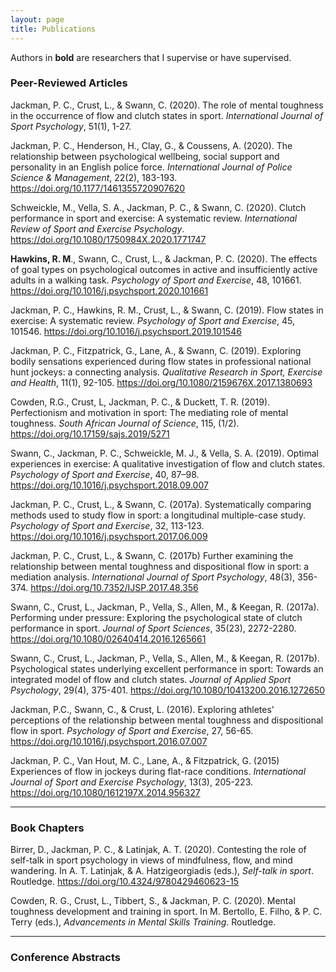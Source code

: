 ```yaml
---
layout: page
title: Publications
---
```


Authors in **bold** are researchers that I supervise or have supervised.

### Peer-Reviewed Articles 
Jackman, P. C., Crust, L., & Swann, C. (2020). The role of mental toughness in the occurrence of flow and clutch states in sport. *International Journal of Sport Psychology*, 51(1), 1-27.

Jackman, P. C., Henderson, H., Clay, G., & Coussens, A. (2020). The relationship between psychological wellbeing, social support and personality in an English police force. *International Journal of Police Science & Management*, 22(2), 183-193. https://doi.org/10.1177/1461355720907620

Schweickle, M., Vella, S. A., Jackman, P. C., & Swann, C. (2020). Clutch performance in sport and exercise: A systematic review. *International Review of Sport and Exercise Psychology*. https://doi.org/10.1080/1750984X.2020.1771747

**Hawkins, R. M**., Swann, C., Crust, L., & Jackman, P. C. (2020). The effects of goal types on psychological outcomes in active and insufficiently active adults in a walking task. *Psychology of Sport and Exercise*, 48, 101661. https://doi.org/10.1016/j.psychsport.2020.101661

Jackman, P. C., Hawkins, R. M., Crust, L., & Swann, C. (2019). Flow states in exercise: A systematic review. *Psychology of Sport and Exercise*, 45, 101546. https://doi.org/10.1016/j.psychsport.2019.101546

Jackman, P. C., Fitzpatrick, G., Lane, A., & Swann, C. (2019). Exploring bodily sensations experienced during flow states in professional national hunt jockeys: a connecting analysis. *Qualitative Research in Sport, Exercise and Health*, 11(1), 92-105. https://doi.org/10.1080/2159676X.2017.1380693 

Cowden, R.G., Crust, L, Jackman, P. C., & Duckett, T. R. (2019). Perfectionism and motivation in sport: The mediating role of mental toughness. *South African Journal of Science*, 115, (1/2). https://doi.org/10.17159/sajs.2019/5271

Swann, C., Jackman, P. C., Schweickle, M. J., & Vella, S. A. (2019). Optimal experiences in exercise: A qualitative investigation of flow and clutch states. *Psychology of Sport and Exercise*, 40, 87–98. https://doi.org/10.1016/j.psychsport.2018.09.007

Jackman, P. C., Crust, L., & Swann, C. (2017a). Systematically comparing methods used to study flow in sport: a longitudinal multiple-case study. *Psychology of Sport and Exercise*, 32, 113-123. https://doi.org/10.1016/j.psychsport.2017.06.009

Jackman, P. C., Crust, L., & Swann, C. (2017b) Further examining the relationship between mental toughness and dispositional flow in sport: a mediation analysis. *International Journal of Sport Psychology*, 48(3), 356-374. https://doi.org/10.7352/IJSP.2017.48.356

Swann, C., Crust, L., Jackman, P., Vella, S., Allen, M., & Keegan, R. (2017a). Performing under pressure: Exploring the psychological state of clutch performance in sport. *Journal of Sport Sciences*, 35(23), 2272-2280. https://doi.org/10.1080/02640414.2016.1265661

Swann, C., Crust, L., Jackman, P., Vella, S., Allen, M., & Keegan, R. (2017b). Psychological states underlying excellent performance in sport: Towards an integrated model of flow and clutch states. *Journal of Applied Sport Psychology*, 29(4), 375-401. https://doi.org/10.1080/10413200.2016.1272650

Jackman, P.C., Swann, C., & Crust, L. (2016). Exploring athletes' perceptions of the relationship between mental toughness and dispositional flow in sport. *Psychology of Sport and Exercise*, 27, 56-65. https://doi.org/10.1016/j.psychsport.2016.07.007

Jackman, P. C., Van Hout, M. C., Lane, A., & Fitzpatrick, G. (2015) Experiences of flow in jockeys during flat-race conditions. *International Journal of Sport and Exercise Psychology*, 13(3), 205-223. https://doi.org/10.1080/1612197X.2014.956327

---

### Book Chapters 
Birrer, D., Jackman, P. C., & Latinjak, A. T. (2020). Contesting the role of self-talk in sport psychology in views of mindfulness, flow, and mind wandering. In A. T. Latinjak, & A. Hatzigeorgiadis (eds.), *Self-talk in sport*. Routledge. https://doi.org/10.4324/9780429460623-15 

Cowden, R. G., Crust, L., Tibbert, S., & Jackman, P. C. (2020). Mental toughness development and training in sport. In M. Bertollo, E. Filho, & P. C. Terry (eds.), *Advancements in Mental Skills Training*. Routledge. 

---

### Conference Abstracts
